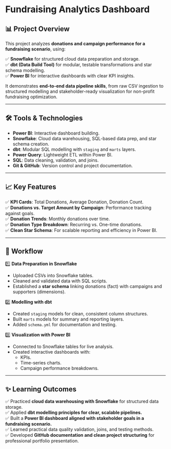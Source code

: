 # Fundraising Analytics Dashboard

## 📊 Project Overview

This project analyzes **donations and campaign performance for a fundraising scenario**, using:

✅ **Snowflake** for structured cloud data preparation and storage.  
✅ **dbt (Data Build Tool)** for modular, testable transformations and star schema modelling.  
✅ **Power BI** for interactive dashboards with clear KPI insights.

It demonstrates **end-to-end data pipeline skills**, from raw CSV ingestion to structured modelling and stakeholder-ready visualization for non-profit fundraising optimization.

---

## 🛠️ Tools & Technologies

- **Power BI**: Interactive dashboard building.
- **Snowflake**: Cloud data warehousing, SQL-based data prep, and star schema creation.
- **dbt**: Modular SQL modelling with `staging` and `marts` layers.
- **Power Query**: Lightweight ETL within Power BI.
- **SQL**: Data cleaning, validation, and joins.
- **Git & GitHub**: Version control and project documentation.

---

## 📈 Key Features

✅ **KPI Cards**: Total Donations, Average Donation, Donation Count.  
✅ **Donations vs. Target Amount by Campaign**: Performance tracking against goals.  
✅ **Donation Trends**: Monthly donations over time.  
✅ **Donation Type Breakdown**: Recurring vs. One-time donations.  
✅ **Clean Star Schema**: For scalable reporting and efficiency in Power BI.

---

## 🚀 Workflow

1️⃣ **Data Preparation in Snowflake**
- Uploaded CSVs into Snowflake tables.
- Cleaned and validated data with SQL scripts.
- Established a **star schema** linking donations (fact) with campaigns and supporters (dimensions).

2️⃣ **Modelling with dbt**
- Created `staging` models for clean, consistent column structures.
- Built `marts` models for summary and reporting layers.
- Added `schema.yml` for documentation and testing.

3️⃣ **Visualization with Power BI**
- Connected to Snowflake tables for live analysis.
- Created interactive dashboards with:
   - KPIs.
   - Time-series charts.
   - Campaign performance breakdowns.

---

## ✨ Learning Outcomes

✅ Practiced **cloud data warehousing with Snowflake** for structured data storage.  
✅ Applied **dbt modelling principles for clear, scalable pipelines.**  
✅ Built a **Power BI dashboard aligned with stakeholder goals in a fundraising scenario.**  
✅ Learned practical data quality validation, joins, and testing methods.  
✅ Developed **GitHub documentation and clean project structuring** for professional portfolio presentation.
